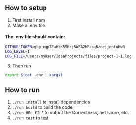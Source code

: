 ## How to setup
1. First install npm
2. Make a .env file. 
#### The .env file should contain:
```sh
GITHUB_TOKEN=ghp_nqp7EaHtK5SKzj5WEA2hRbsq6zeejjnnfuHwR
LOG_LEVEL=1
LOG_FILE=/Users/myUser/IdeaProjects/files/project-1-1.log
```
3. Then run 
```bash
export $(cat .env | xargs)
```

## How to run
1. ```./run install``` to install dependencies
2. ```./run build``` to build the code
3. ```./run URL_FILE``` to output the Correctness, net score, etc.
4. ```./run test``` to test 

